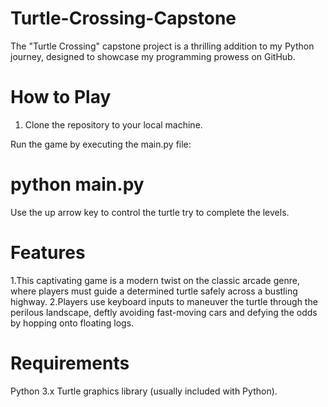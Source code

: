 # Turtle-Crossing-Capstone
The "Turtle Crossing" capstone project is a thrilling addition to my Python journey, designed to showcase my programming prowess on GitHub.

# How to Play

1. Clone the repository to your local machine.

Run the game by executing the main.py file:

# python main.py

Use the up arrow key to control the turtle try to complete the levels.

# Features

1.This captivating game is a modern twist on the classic arcade genre, where players must guide a determined turtle safely across a bustling highway.
2.Players use keyboard inputs to maneuver the turtle through the perilous landscape, deftly avoiding fast-moving cars and defying the odds by hopping onto floating logs.

# Requirements

Python 3.x
Turtle graphics library (usually included with Python).

